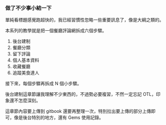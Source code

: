 ### 做了不少事小結一下
單純看標題感覺跑超快的，我已經習慣性忽略一些重要訊息了，像是大綱之類的。

本系列的教學就是把一個餐廳評論網拆成六個步驟。
1. 後台建制
2. 餐廳分類
3. 留下評論
4. 個人基本資料
5. 收藏餐廳
6. 追蹤美食達人

接下來，每個步驟再拆成 N 個小步驟。

後台建制這章節讓我理解不少東西的，不過勢必要複習，不然一定忘記 OTL，印象還不怎麼深刻。

這章節內容要上傳到 gitbook 還要再整理一次，特別拉出要上傳的部分上傳即可，像是後台特別的地方，還有 Gems 使用記錄。
